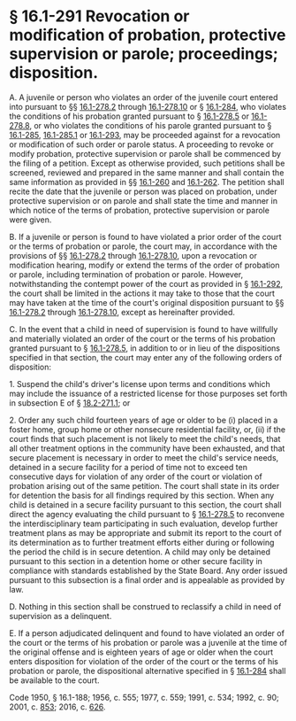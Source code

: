 # § 16.1-291 Revocation or modification of probation, protective supervision or parole; proceedings; disposition.

<p>A. A juvenile or person who violates an order of the juvenile court entered into pursuant to §§ <a href='http://law.lis.virginia.gov/vacode/16.1-278.2/'>16.1-278.2</a> through <a href='http://law.lis.virginia.gov/vacode/16.1-278.10/'>16.1-278.10</a> or § <a href='http://law.lis.virginia.gov/vacode/16.1-284/'>16.1-284</a>, who violates the conditions of his probation granted pursuant to § <a href='http://law.lis.virginia.gov/vacode/16.1-278.5/'>16.1-278.5</a> or <a href='http://law.lis.virginia.gov/vacode/16.1-278.8/'>16.1-278.8</a>, or who violates the conditions of his parole granted pursuant to § <a href='http://law.lis.virginia.gov/vacode/16.1-285/'>16.1-285</a>, <a href='http://law.lis.virginia.gov/vacode/16.1-285.1/'>16.1-285.1</a> or <a href='http://law.lis.virginia.gov/vacode/16.1-293/'>16.1-293</a>, may be proceeded against for a revocation or modification of such order or parole status. A proceeding to revoke or modify probation, protective supervision or parole shall be commenced by the filing of a petition. Except as otherwise provided, such petitions shall be screened, reviewed and prepared in the same manner and shall contain the same information as provided in §§ <a href='http://law.lis.virginia.gov/vacode/16.1-260/'>16.1-260</a> and <a href='http://law.lis.virginia.gov/vacode/16.1-262/'>16.1-262</a>. The petition shall recite the date that the juvenile or person was placed on probation, under protective supervision or on parole and shall state the time and manner in which notice of the terms of probation, protective supervision or parole were given.</p><p>B. If a juvenile or person is found to have violated a prior order of the court or the terms of probation or parole, the court may, in accordance with the provisions of §§ <a href='http://law.lis.virginia.gov/vacode/16.1-278.2/'>16.1-278.2</a> through <a href='http://law.lis.virginia.gov/vacode/16.1-278.10/'>16.1-278.10</a>, upon a revocation or modification hearing, modify or extend the terms of the order of probation or parole, including termination of probation or parole. However, notwithstanding the contempt power of the court as provided in § <a href='http://law.lis.virginia.gov/vacode/16.1-292/'>16.1-292</a>, the court shall be limited in the actions it may take to those that the court may have taken at the time of the court's original disposition pursuant to §§ <a href='http://law.lis.virginia.gov/vacode/16.1-278.2/'>16.1-278.2</a> through <a href='http://law.lis.virginia.gov/vacode/16.1-278.10/'>16.1-278.10</a>, except as hereinafter provided.</p><p>C. In the event that a child in need of supervision is found to have willfully and materially violated an order of the court or the terms of his probation granted pursuant to § <a href='http://law.lis.virginia.gov/vacode/16.1-278.5/'>16.1-278.5</a>, in addition to or in lieu of the dispositions specified in that section, the court may enter any of the following orders of disposition:</p><p>1. Suspend the child's driver's license upon terms and conditions which may include the issuance of a restricted license for those purposes set forth in subsection E of § <a href='http://law.lis.virginia.gov/vacode/18.2-271.1/'>18.2-271.1</a>; or</p><p>2. Order any such child fourteen years of age or older to be (i) placed in a foster home, group home or other nonsecure residential facility, or, (ii) if the court finds that such placement is not likely to meet the child's needs, that all other treatment options in the community have been exhausted, and that secure placement is necessary in order to meet the child's service needs, detained in a secure facility for a period of time not to exceed ten consecutive days for violation of any order of the court or violation of probation arising out of the same petition. The court shall state in its order for detention the basis for all findings required by this section. When any child is detained in a secure facility pursuant to this section, the court shall direct the agency evaluating the child pursuant to § <a href='http://law.lis.virginia.gov/vacode/16.1-278.5/'>16.1-278.5</a> to reconvene the interdisciplinary team participating in such evaluation, develop further treatment plans as may be appropriate and submit its report to the court of its determination as to further treatment efforts either during or following the period the child is in secure detention. A child may only be detained pursuant to this section in a detention home or other secure facility in compliance with standards established by the State Board. Any order issued pursuant to this subsection is a final order and is appealable as provided by law.</p><p>D. Nothing in this section shall be construed to reclassify a child in need of supervision as a delinquent.</p><p>E. If a person adjudicated delinquent and found to have violated an order of the court or the terms of his probation or parole was a juvenile at the time of the original offense and is eighteen years of age or older when the court enters disposition for violation of the order of the court or the terms of his probation or parole, the dispositional alternative specified in § <a href='http://law.lis.virginia.gov/vacode/16.1-284/'>16.1-284</a> shall be available to the court.</p><p>Code 1950, § 16.1-188; 1956, c. 555; 1977, c. 559; 1991, c. 534; 1992, c. 90; 2001, c. <a href='http://lis.virginia.gov/cgi-bin/legp604.exe?011+ful+CHAP0853'>853</a>; 2016, c. <a href='http://lis.virginia.gov/cgi-bin/legp604.exe?161+ful+CHAP0626'>626</a>.</p>